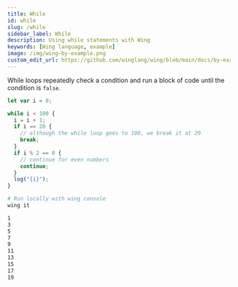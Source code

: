 ```yaml
---
title: While
id: while
slug: /while
sidebar_label: While
description: Using while statements with Wing
keywords: [Wing language, example]
image: /img/wing-by-example.png
custom_edit_url: https://github.com/winglang/wing/blob/main/docs/by-example/07-while.md
---
```


While loops repeatedly check a condition and run a block of code until the condition is `false`.

```js playground title="main.w"
let var i = 0;

while i < 100 {
  i = i + 1;
  if i == 20 {
    // although the while loop goes to 100, we break it at 20
    break;
  }
  if i % 2 == 0 {
    // continue for even numbers
    continue;
  }
  log("{i}");
}
```

```bash title="Wing console output"
# Run locally with wing console
wing it

1
3
5
7
9
11
13
15
17
19
```